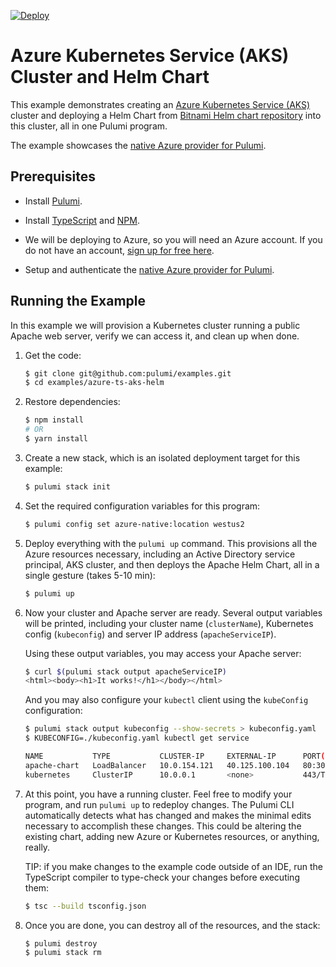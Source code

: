 [![Deploy](https://get.pulumi.com/new/button.svg)](https://app.pulumi.com/new)

# Azure Kubernetes Service (AKS) Cluster and Helm Chart

This example demonstrates creating an [Azure Kubernetes Service (AKS)](https://docs.microsoft.com/en-us/azure/aks/)
cluster and deploying a Helm Chart from [Bitnami Helm chart repository](https://github.com/bitnami/charts)
into this cluster, all in one Pulumi program.

The example showcases the [native Azure provider for Pulumi](https://www.pulumi.com/docs/intro/cloud-providers/azure/).


## Prerequisites

- Install [Pulumi](https://www.pulumi.com/docs/get-started/install/).

- Install [TypeScript](https://www.typescriptlang.org/#installation) and [NPM](https://www.npmjs.com/get-npm).

- We will be deploying to Azure, so you will need an Azure account. If
  you do not have an account, [sign up for free here](https://azure.microsoft.com/en-us/free/).

- Setup and authenticate the [native Azure provider for Pulumi](https://www.pulumi.com/docs/intro/cloud-providers/azure/setup/).


## Running the Example

In this example we will provision a Kubernetes cluster running a
public Apache web server, verify we can access it, and clean up when
done.

1.  Get the code:

    ```bash
    $ git clone git@github.com:pulumi/examples.git
    $ cd examples/azure-ts-aks-helm
    ```

2.  Restore dependencies:

    ```bash
    $ npm install
    # OR
    $ yarn install
    ```

3.  Create a new stack, which is an isolated deployment target for this example:

    ```bash
    $ pulumi stack init
    ```

4.  Set the required configuration variables for this program:

    ```bash
    $ pulumi config set azure-native:location westus2
    ```

5.  Deploy everything with the `pulumi up` command. This provisions
    all the Azure resources necessary, including an Active Directory
    service principal, AKS cluster, and then deploys the Apache Helm
    Chart, all in a single gesture (takes 5-10 min):

    ```bash
    $ pulumi up
    ```

6.  Now your cluster and Apache server are ready. Several output
    variables will be printed, including your cluster name
    (`clusterName`), Kubernetes config (`kubeconfig`) and server IP
    address (`apacheServiceIP`).

    Using these output variables, you may access your Apache server:

    ```bash
    $ curl $(pulumi stack output apacheServiceIP)
    <html><body><h1>It works!</h1></body></html>
    ```

    And you may also configure your `kubectl` client using the
    `kubeConfig` configuration:

    ```bash
    $ pulumi stack output kubeconfig --show-secrets > kubeconfig.yaml
    $ KUBECONFIG=./kubeconfig.yaml kubectl get service

    NAME           TYPE           CLUSTER-IP     EXTERNAL-IP      PORT(S)                      AGE
    apache-chart   LoadBalancer   10.0.154.121   40.125.100.104   80:30472/TCP,443:30364/TCP   8m
    kubernetes     ClusterIP      10.0.0.1       <none>           443/TCP                      8m
    ```

7.  At this point, you have a running cluster. Feel free to modify
    your program, and run `pulumi up` to redeploy changes. The Pulumi
    CLI automatically detects what has changed and makes the minimal
    edits necessary to accomplish these changes. This could be
    altering the existing chart, adding new Azure or Kubernetes
    resources, or anything, really.

    TIP: if you make changes to the example code outside of an IDE, run
    the TypeScript compiler to type-check your changes before executing
    them:

    ```bash
    $ tsc --build tsconfig.json
    ```

8.  Once you are done, you can destroy all of the resources, and the
    stack:

    ```bash
    $ pulumi destroy
    $ pulumi stack rm
    ```
